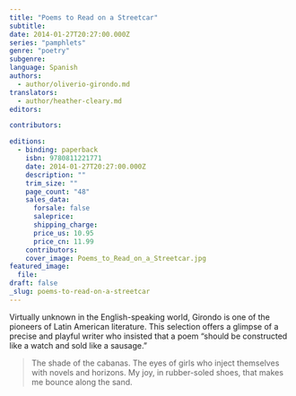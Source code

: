 ```yaml
---
title: "Poems to Read on a Streetcar"
subtitle:
date: 2014-01-27T20:27:00.000Z
series: "pamphlets"
genre: "poetry"
subgenre:
language: Spanish
authors:
  - author/oliverio-girondo.md
translators:
  - author/heather-cleary.md
editors:

contributors:

editions:
  - binding: paperback
    isbn: 9780811221771
    date: 2014-01-27T20:27:00.000Z
    description: ""
    trim_size: ""
    page_count: "48"
    sales_data:
      forsale: false
      saleprice:
      shipping_charge:
      price_us: 10.95
      price_cn: 11.99
    contributors:
    cover_image: Poems_to_Read_on_a_Streetcar.jpg
featured_image:
  file:
draft: false
_slug: poems-to-read-on-a-streetcar
---
```


Virtually unknown in the English-speaking world, Girondo is one of the pioneers of Latin American literature. This selection offers a glimpse of a precise and playful writer who insisted that a poem “should be constructed like a watch and sold like a sausage.”

> The shade of the cabanas. The eyes of girls who inject themselves with novels and horizons. My joy, in rubber-soled shoes, that makes me bounce along the sand.

